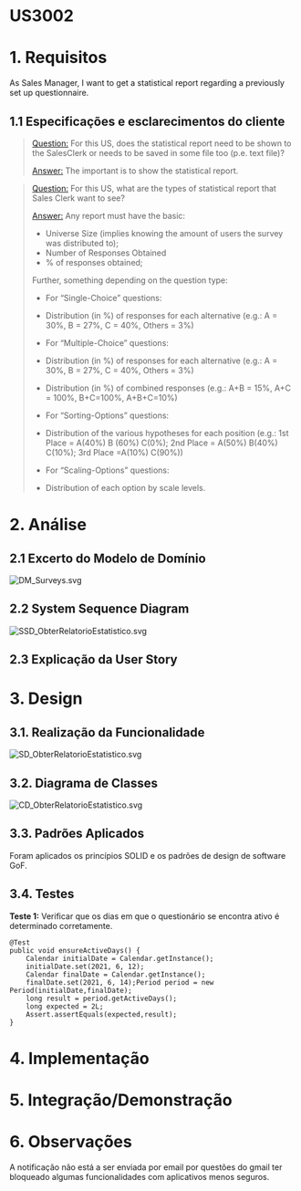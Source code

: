 # US3002

# 1. Requisitos

As Sales Manager, I want to get a statistical report regarding a previously set up questionnaire.

## 1.1 Especificações e esclarecimentos do cliente

>[Question:](https://moodle.isep.ipp.pt/mod/forum/discuss.php?d=16836)
For this US, does the statistical report need to be shown to the SalesClerk or needs to be saved in some file too (p.e. text file)?
>
>[Answer:](https://moodle.isep.ipp.pt/mod/forum/discuss.php?d=16836#p21627)
The important is to show the statistical report.

>[Question:](https://moodle.isep.ipp.pt/mod/forum/discuss.php?d=16825#p21567)
For this US, what are the types of statistical report that Sales Clerk want to see?
>
>[Answer:](https://moodle.isep.ipp.pt/mod/forum/discuss.php?d=16825#p21624)
>Any report must have the basic:
> * Universe Size (implies knowing the amount of users the survey was distributed to);
> * Number of Responses Obtained
> * % of responses obtained;
>
>Further, something depending on the question type:
> * For “Single-Choice” questions:
>  * Distribution (in %) of responses for each alternative (e.g.: A = 30%, B = 27%, C = 40%, Others = 3%)
>
> * For “Multiple-Choice” questions:
>  * Distribution (in %) of responses for each alternative (e.g.: A = 30%, B = 27%, C = 40%, Others = 3%)
>  * Distribution (in %) of combined responses (e.g.: A+B = 15%, A+C = 100%, B+C=100%, A+B+C=10%)
>
>* For “Sorting-Options” questions:
>  * Distribution of the various hypotheses for each position (e.g.: 1st Place = A(40%) B (60%) C(0%); 2nd Place = A(50%) B(40%) C(10%); 3rd Place =A(10%) C(90%))
>
>* For “Scaling-Options” questions:
>  * Distribution of each option by scale levels.
>


# 2. Análise

## 2.1 Excerto do Modelo de Domínio

![DM_Surveys.svg](DM_Surveys.svg)

## 2.2 System Sequence Diagram

![SSD_ObterRelatorioEstatistico.svg](SSD_ObterRelatorioEstatistico.svg)

## 2.3 Explicação da User Story

# 3. Design

## 3.1. Realização da Funcionalidade

![SD_ObterRelatorioEstatistico.svg](SD_ObterRelatorioEstatistico.svg)

## 3.2. Diagrama de Classes

![CD_ObterRelatorioEstatistico.svg](CD_ObterRelatorioEstatistico.svg)

## 3.3. Padrões Aplicados

Foram aplicados os princípios SOLID e os padrões de design de software GoF. 

## 3.4. Testes 

**Teste 1:** Verificar que os dias em que o questionário se encontra ativo é determinado corretamente.

    @Test
    public void ensureActiveDays() {
        Calendar initialDate = Calendar.getInstance();
        initialDate.set(2021, 6, 12);
        Calendar finalDate = Calendar.getInstance();
        finalDate.set(2021, 6, 14);Period period = new Period(initialDate,finalDate);
        long result = period.getActiveDays();
        long expected = 2L;
        Assert.assertEquals(expected,result);
    }

# 4. Implementação

# 5. Integração/Demonstração

# 6. Observações

A notificação não está a ser enviada por email por questões do gmail ter bloqueado algumas
funcionalidades com aplicativos menos seguros.

